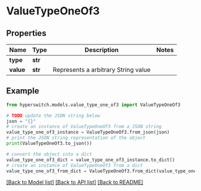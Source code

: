 # ValueTypeOneOf3


## Properties

Name | Type | Description | Notes
------------ | ------------- | ------------- | -------------
**type** | **str** |  | 
**value** | **str** | Represents a arbitrary String value | 

## Example

```python
from hyperswitch.models.value_type_one_of3 import ValueTypeOneOf3

# TODO update the JSON string below
json = "{}"
# create an instance of ValueTypeOneOf3 from a JSON string
value_type_one_of3_instance = ValueTypeOneOf3.from_json(json)
# print the JSON string representation of the object
print(ValueTypeOneOf3.to_json())

# convert the object into a dict
value_type_one_of3_dict = value_type_one_of3_instance.to_dict()
# create an instance of ValueTypeOneOf3 from a dict
value_type_one_of3_from_dict = ValueTypeOneOf3.from_dict(value_type_one_of3_dict)
```
[[Back to Model list]](../README.md#documentation-for-models) [[Back to API list]](../README.md#documentation-for-api-endpoints) [[Back to README]](../README.md)


